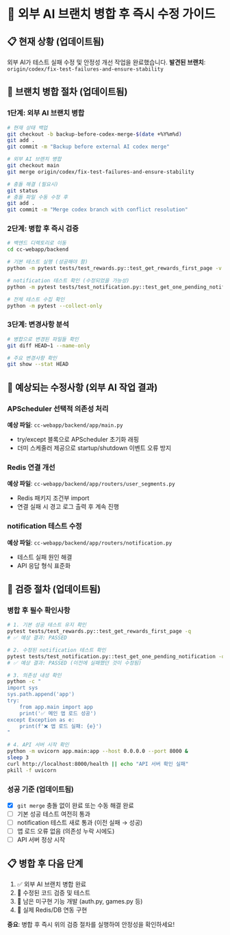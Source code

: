 # 🔧 외부 AI 브랜치 병합 후 즉시 수정 가이드

## 📋 현재 상황 (업데이트됨)
외부 AI가 테스트 실패 수정 및 안정성 개선 작업을 완료했습니다.
**발견된 브랜치**: `origin/codex/fix-test-failures-and-ensure-stability`

## 🚀 브랜치 병합 절차 (업데이트됨)

### 1단계: 외부 AI 브랜치 병합
```bash
# 현재 상태 백업
git checkout -b backup-before-codex-merge-$(date +%Y%m%d)
git add .
git commit -m "Backup before external AI codex merge"

# 외부 AI 브랜치 병합
git checkout main
git merge origin/codex/fix-test-failures-and-ensure-stability

# 충돌 해결 (필요시)
git status
# 충돌 파일 수동 수정 후
git add .
git commit -m "Merge codex branch with conflict resolution"
```

### 2단계: 병합 후 즉시 검증
```bash
# 백엔드 디렉토리로 이동
cd cc-webapp/backend

# 기본 테스트 실행 (성공해야 함)
python -m pytest tests/test_rewards.py::test_get_rewards_first_page -v

# notification 테스트 확인 (수정되었을 가능성)
python -m pytest tests/test_notification.py::test_get_one_pending_notification -v

# 전체 테스트 수집 확인
python -m pytest --collect-only
```

### 3단계: 변경사항 분석
```bash
# 병합으로 변경된 파일들 확인
git diff HEAD~1 --name-only

# 주요 변경사항 확인
git show --stat HEAD
```

## 🔧 예상되는 수정사항 (외부 AI 작업 결과)

### APScheduler 선택적 의존성 처리
**예상 파일**: `cc-webapp/backend/app/main.py`
- try/except 블록으로 APScheduler 초기화 래핑
- 더미 스케줄러 제공으로 startup/shutdown 이벤트 오류 방지

### Redis 연결 개선  
**예상 파일**: `cc-webapp/backend/app/routers/user_segments.py`
- Redis 패키지 조건부 import
- 연결 실패 시 경고 로그 출력 후 계속 진행

### notification 테스트 수정
**예상 파일**: `cc-webapp/backend/app/routers/notification.py`
- 테스트 실패 원인 해결
- API 응답 형식 표준화

## 🧪 검증 절차 (업데이트됨)

### 병합 후 필수 확인사항
```bash
# 1. 기본 성공 테스트 유지 확인
pytest tests/test_rewards.py::test_get_rewards_first_page -q
# ✅ 예상 결과: PASSED

# 2. 수정된 notification 테스트 확인  
pytest tests/test_notification.py::test_get_one_pending_notification -q
# ✅ 예상 결과: PASSED (이전에 실패했던 것이 수정됨)

# 3. 의존성 내성 확인
python -c "
import sys
sys.path.append('app')
try:
    from app.main import app
    print('✅ 메인 앱 로드 성공')
except Exception as e:
    print(f'❌ 앱 로드 실패: {e}')
"

# 4. API 서버 시작 확인
python -m uvicorn app.main:app --host 0.0.0.0 --port 8000 &
sleep 3
curl http://localhost:8000/health || echo "API 서버 확인 실패"
pkill -f uvicorn
```

### 성공 기준 (업데이트됨)
- [x] `git merge` 충돌 없이 완료 또는 수동 해결 완료
- [ ] 기본 성공 테스트 여전히 통과
- [ ] notification 테스트 새로 통과 (이전 실패 → 성공)
- [ ] 앱 로드 오류 없음 (의존성 누락 시에도)
- [ ] API 서버 정상 시작

## 📋 병합 후 다음 단계
1. ✅ 외부 AI 브랜치 병합 완료
2. 🔄 수정된 코드 검증 및 테스트
3. 🔄 남은 미구현 기능 개발 (auth.py, games.py 등)
4. 🔄 실제 Redis/DB 연동 구현

**중요**: 병합 후 즉시 위의 검증 절차를 실행하여 안정성을 확인하세요!
